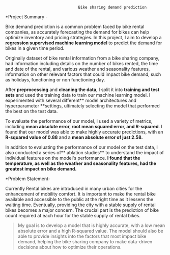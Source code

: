                                     Bike sharing demand prediction

*Project Summary -

 Bike demand prediction is a common problem faced by bike rental companies, as accurately forecasting the demand for bikes can help optimize inventory and pricing strategies. In this project, I aim to develop a **regression supervised machine learning model** to predict the demand for bikes in a given time period.

Originally dataset of bike rental information from a bike sharing company, had information including details on the number of bikes rented, the time and date of the rental, and various weather and seasonality features, information on other relevant factors that could impact bike demand, such as holidays, functioning or non functioning day.

After **preprocessing** and **cleaning the data**, I split it into **training and test sets** and used the training data to train our machine learning model. I experimented with several different** model architectures and hyperparameter **settings, ultimately selecting the model that performed the best on the test data.

To evaluate the performance of our model, I used a variety of metrics, including **mean absolute error, root mean squared error, and R-squared**. I found that our model was able to make highly accurate predictions, with an **R-squared value of 0.88** and a **mean absolute error of just 2.58.**

In addition to evaluating the performance of our model on the test data, I also conducted a series of** ablation studies** to understand the impact of individual features on the model's performance. **I found that the temperature, as well as the weather and seasonality features, had the greatest impact on bike demand.**

*Problem Statement-

Currently Rental bikes are introduced in many urban cities for the enhancement of mobility comfort. It is important to make the rental bike available and accessible to the public at the right time as it lessens the waiting time. Eventually, providing the city with a stable supply of rental bikes becomes a major concern. The crucial part is the prediction of bike count required at each hour for the stable supply of rental bikes.


> My goal is to develop a model that is highly accurate, with a low mean absolute error and a high R-squared value. The model should also be able to provide insights into the factors that most impact bike demand, helping the bike sharing company to make data-driven decisions about how to optimize their operations.

                    


